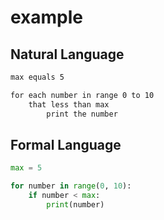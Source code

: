 # example

## Natural Language

```txt
max equals 5

for each number in range 0 to 10
    that less than max
        print the number
```

## Formal Language

```python
max = 5

for number in range(0, 10):
    if number < max:
        print(number)
```
